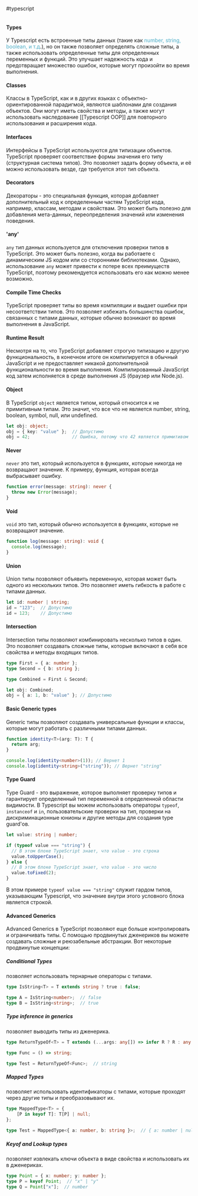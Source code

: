 #typescript 
```table-of-contents
```
#### Types
У Typescript есть встроенные типы данных (такие как <font color="#4bacc6">number, string, boolean, и т.д</font>.), но он также позволяет определять сложные типы, а также использовать определенные типы для определенных переменных и функций. Это улучшает надежность кода и предотвращает множество ошибок, которые могут произойти во время выполнения.

#### Classes
Классы в TypeScript, как и в других языках с объектно-ориентированной парадигмой, являются шаблонами для создания объектов. Они могут иметь свойства и методы, а также могут использовать наследование [[Typescript OOP]] для повторного использования и расширения кода.

#### Interfaces
Интерфейсы в TypeScript используются для типизации объектов. TypeScript проверяет соответствие формы значения его типу (структурная система типов). Это позволяет задать форму объекта, и её можно использовать везде, где требуется этот тип объекта.

#### Decorators
Декораторы - это специальная функция, которая добавляет дополнительный код к определенным частям TypeScript кода, например, классам, методам и свойствам. Это может быть полезно для добавления мета-данных, переопределения значений или изменения поведения.

#### 'any'
`any` тип данных используется для отключения проверки типов в TypeScript. Это может быть полезно, когда вы работаете с динамическим JS кодом или со сторонними библиотеками. Однако, использование `any` может привести к потере всех преимуществ TypeScript, поэтому рекомендуется использовать его как можно менее возможно.

#### Compile Time Checks
TypeScript проверяет типы во время компиляции и выдает ошибки при несоответствии типов. Это позволяет избежать большинства ошибок, связанных с типами данных, которые обычно возникают во время выполнения в JavaScript.

#### Runtime Result
Несмотря на то, что TypeScript добавляет строгую типизацию и другую функциональность, в конечном итоге он компилируется в обычный JavaScript и не предоставляет никакой дополнительной функциональности во время выполнения. Компилированный JavaScript код затем исполняется в среде выполнения JS (браузер или Node.js).
#### Object

В TypeScript `object` является типом, который относится к не примитивным типам. Это значит, что все что не является number, string, boolean, symbol, null, или undefined.

```typescript
let obj: object;
obj = { key: "value" };  // Допустимо
obj = 42;                // Ошибка, потому что 42 является примитивом
```

#### Never

`never` это тип, который используется в функциях, которые никогда не возвращают значение. К примеру, функция, которая всегда выбрасывает ошибку.

```typescript
function error(message: string): never {
  throw new Error(message);
}
```

#### Void

`void` это тип, который обычно используется в функциях, которые не возвращают значение.

```typescript
function log(message: string): void {
  console.log(message);
}
```

#### Union

Union типы позволяют объявить переменную, которая может быть одного из нескольких типов. Это позволяет иметь гибкость в работе с типами данных.

```typescript
let id: number | string;
id = "123";  // Допустимо
id = 123;    // Допустимо
```

#### Intersection

Intersection типы позволяют комбинировать несколько типов в один. Это позволяет создавать сложные типы, которые включают в себя все свойства и методы входящих типов.

```typescript
type First = { a: number };
type Second = { b: string };

type Combined = First & Second;

let obj: Combined;
obj = { a: 1, b: "value" }; // Допустимо
```

#### Basic Generic types

Generic типы позволяют создавать универсальные функции и классы, которые могут работать с различными типами данных.

```typescript
function identity<T>(arg: T): T {
  return arg;
}

console.log(identity<number>(1)); // Вернет 1
console.log(identity<string>("string")); // Вернет "string"
```
#### Type Guard
Type Guard - это выражение, которое выполняет проверку типов и гарантирует определенный тип переменной в определенной области видимости. 
В Typescript вы можем использовать операторы `typeof`, `instanceof` и `in`, пользовательские проверки на тип, проверки на дискриминационные юнионы и другие методы для создания type guard'ов.

```typescript
let value: string | number;

if (typeof value === "string") {
  // В этом блоке TypeScript знает, что value - это строка
  value.toUpperCase();
} else {
  // В этом блоке TypeScript знает, что value - это число
  value.toFixed(2);
}
```
В этом примере `typeof value === "string"` служит гардом типов, указывающим Typescript, что значение внутри этого условного блока является строкой.

#### Advanced Generics

Advanced Generics в TypeScript позволяют еще больше контролировать и ограничивать типы. С помощью продвинутых дженериков вы можете создавать сложные и реюзабельные абстракции. Вот некоторые продвинутые концепции:

##### Conditional Types
позволяет использовать тернарные операторы с типами.

```typescript
type IsString<T> = T extends string ? true : false;

type A = IsString<number>;  // false
type B = IsString<string>;  // true
```

##### Type inference in generics
позволяет выводить типы из дженерика.

```typescript
type ReturnTypeOf<T> = T extends (...args: any[]) => infer R ? R : any;

type Func = () => string;

type Test = ReturnTypeOf<Func>;  // string
```

##### Mapped Types
позволяет использовать идентификаторы с типами, которые проходят через другие типы и преобразовывают их.

```typescript
type MappedType<T> = {
    [P in keyof T]: T[P] | null;
};

type Test = MappedType<{ a: number, b: string }>;  // { a: number | null, b: string | null }
```

##### Keyof and Lookup types
позволяет извлекать ключи объекта в виде свойства и использовать их в дженериках.

```typescript
type Point = { x: number; y: number };
type P = keyof Point;  // "x" | "y"
type Q = Point["x"];  // number
```